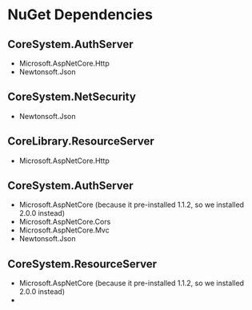 ﻿# NuGet Dependencies

## CoreSystem.AuthServer
* Microsoft.AspNetCore.Http
* Newtonsoft.Json

## CoreSystem.NetSecurity
* Newtonsoft.Json

## CoreLibrary.ResourceServer
* Microsoft.AspNetCore.Http

## CoreSystem.AuthServer
* Microsoft.AspNetCore (because it pre-installed 1.1.2, so we installed 2.0.0 instead)
* Microsoft.AspNetCore.Cors
* Microsoft.AspNetCore.Mvc
* Newtonsoft.Json

## CoreSystem.ResourceServer
* Microsoft.AspNetCore (because it pre-installed 1.1.2, so we installed 2.0.0 instead)
* 

